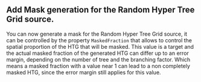 ## Add Mask generation for the Random Hyper Tree Grid source.

You can now generate a mask for the Random Hyper Tree Grid source, it can be controlled by the property  `MaskedFraction` that allows to control the spatial proportion of the HTG that will be masked. This value is a target and the actual masked fraction of the generated HTG can differ up to an error margin, depending on the number of tree and the branching factor. Which means a masked fraction with a value near 1 can lead to a non completely masked HTG, since the error margin still applies for this value.
